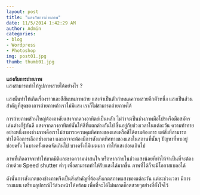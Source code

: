 ```yaml
---
layout: post
title: "แสงกับการถ่ายภาพ"
date: 11/5/2014 1:42:29 AM 
author: Admin
categories: 
- blog 
- Wordpress
- Photoshop
img: post01.jpg
thumb: thumb01.jpg
---
```


<b>แสงกับการถ่ายภาพ</b> <br>
แสงสามารถทำให้รูปภาพสวยได้อย่างไร ? <br> <br>
แสงนั้นทำให้เกิดเรื่องราวและสีสันบนภาพถ่าย แสงจำเป็นตัวกำหนดความสวยอีกตัวหนึ่ง แสงเป็นส่วนสำคัญที่สุดของการถ่ายภาพถ้าเราไม่มีแสง เราก็ไม่สามารถถ่ายภาพได้ <br><br>
การถ่ายภาพส่วนใหญ่ต้องอาศัยแสงจากดวงอาทิตย์เป็นหลัก ไม่ว่าจะเป็นช่างภาพมือโปรหรือมือสมัครเล่นต่างก็รู้กันดี แสงจากดวงอาทิตย์นั้นให้สีที่แตกต่างกันไป ขึ้นอยู่กับช่วงเวลาในแต่ละวัน ความท้าทายอย่างหนึ่งของช่างภาพคือเราไม่สามารถควบคุมทิศทางของแสงหรือสีได้ตามต้องการ
แต่สิ่งที่สามารถทำได้คือการเลือกช่วงเวลา และอาจจะต้องมีการสังเกตทิศทางของแสงในสถานที่นั้นๆ ปัญหาที่พบอยู่บ่อยครั้ง ในบางครั้งแดดจัดเกินไป บางครั้งก็มีเมฆมาก ทำให้แสงอ่อนเกินไป <br> <br>
	ภาพที่เกิดอาจจะทำให้ขาดมิติและขาดความน่าสนใจ หรือหากถ่ายในช่วงแสงน้อยที่ทำให้จำเป็นที่จะต้องถ่ายด้วย Speed shutter ต่ำๆ เพื่อสามารถทำให้รับแสงได้มากขึ้น ภาพที่ได้ก็จะมีโอกาสเบลอได้<br>
<br>ดังนั้นการสังเกตของช่างภาพจึงเป็นสิ่งสำคัญที่ต้องสังเกตสภาพแสงของแต่ละวัน แต่ละช่วงเวลา มีการวางแผน เตรียมอุปกรณ์ไว้ล่วงหน้าให้พร้อม เพื่อที่จะได้ไม่พลาดช็อตสวยๆอย่างที่ตั้งใจไว้
